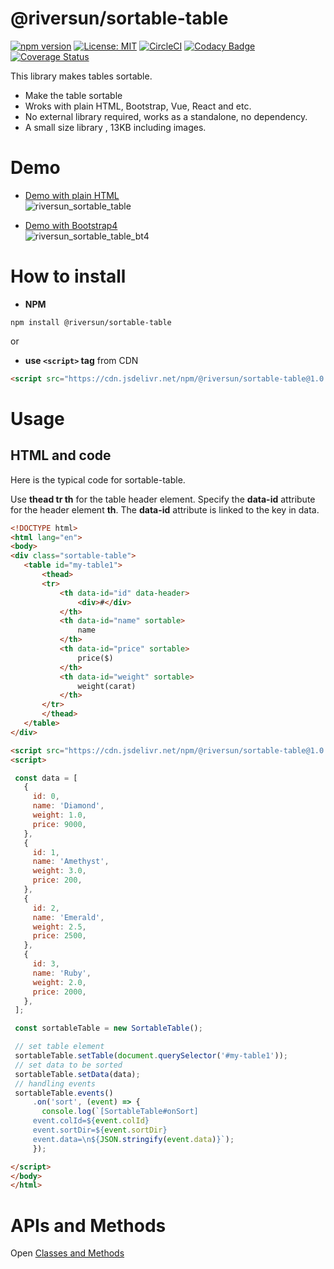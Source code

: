 # @riversun/sortable-table

[![npm version](https://badge.fury.io/js/%40riversun%2Fsortable-table.svg)](https://badge.fury.io/js/%40riversun%2Fsortable-table) 
[![License: MIT](https://img.shields.io/badge/License-MIT-yellow.svg)](https://opensource.org/licenses/MIT)
[![CircleCI](https://circleci.com/gh/riversun/sortable-table.svg?style=shield)](https://circleci.com/gh/riversun/sortable-table)
[![Codacy Badge](https://api.codacy.com/project/badge/Grade/bd35641c855b4556afc1076c294f110d)](https://app.codacy.com/manual/riversun/sortable-table?utm_source=github.com&utm_medium=referral&utm_content=riversun/sortable-table&utm_campaign=Badge_Grade_Dashboard)
[![Coverage Status](https://coveralls.io/repos/github/riversun/sortable-table/badge.svg)](https://coveralls.io/github/riversun/sortable-table)

This library makes tables sortable.
- Make the table sortable
- Wroks with plain HTML, Bootstrap, Vue, React and etc.
- No external library required, works as a standalone, no dependency.
- A small size library , 13KB including images.

 
# Demo

- [Demo with plain HTML](https://riversun.github.io/sortable-table/)  
![riversun_sortable_table](https://user-images.githubusercontent.com/11747460/76847661-c39ce580-6885-11ea-9750-d39435776915.gif)

- [Demo with Bootstrap4](https://riversun.github.io/sortable-table/index_with_bootstrap.html)  
![riversun_sortable_table_bt4](https://user-images.githubusercontent.com/11747460/76847664-c4ce1280-6885-11ea-9114-c0e40535142e.gif)

# How to install

- **NPM**

```
npm install @riversun/sortable-table
```

or 

- **use `<script>` tag**  from CDN

```html                                      
<script src="https://cdn.jsdelivr.net/npm/@riversun/sortable-table@1.0.0/lib/sortable-table.js"></script>
```

# Usage

## HTML and code
 
Here is the typical code for sortable-table.

Use **thead tr th** for the table header element.
Specify the **data-id** attribute for the header element **th**.
The **data-id** attribute is linked to the key in data.


 ```html
<!DOCTYPE html>
<html lang="en">
<body>
<div class="sortable-table">
    <table id="my-table1">
        <thead>
        <tr>
            <th data-id="id" data-header>
                <div>#</div>
            </th>
            <th data-id="name" sortable>
                name
            </th>
            <th data-id="price" sortable>
                price($)
            </th>
            <th data-id="weight" sortable>
                weight(carat)
            </th>
        </tr>
        </thead>
    </table>
</div>

<script src="https://cdn.jsdelivr.net/npm/@riversun/sortable-table@1.0.0/lib/sortable-table.js"></script>
<script>

  const data = [
    {
      id: 0,
      name: 'Diamond',
      weight: 1.0,
      price: 9000,
    },
    {
      id: 1,
      name: 'Amethyst',
      weight: 3.0,
      price: 200,
    },
    {
      id: 2,
      name: 'Emerald',
      weight: 2.5,
      price: 2500,
    },
    {
      id: 3,
      name: 'Ruby',
      weight: 2.0,
      price: 2000,
    },
  ];

  const sortableTable = new SortableTable();

  // set table element
  sortableTable.setTable(document.querySelector('#my-table1'));
  // set data to be sorted
  sortableTable.setData(data);
  // handling events
  sortableTable.events()
      .on('sort', (event) => {
        console.log(`[SortableTable#onSort]
      event.colId=${event.colId}
      event.sortDir=${event.sortDir}
      event.data=\n${JSON.stringify(event.data)}`);
      });

</script>
</body>
</html>

``` 

# APIs and Methods

Open [Classes and Methods](api.md)


